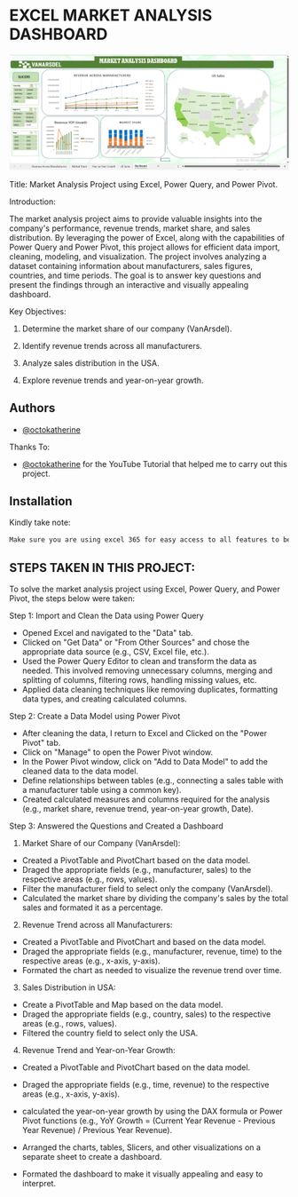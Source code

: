 
# **EXCEL MARKET ANALYSIS DASHBOARD**

![Logo](https://github.com/stankovix/EXCEL-MARKET-ANALYSIS-DASHBOARD/blob/main/US-Sales-Dashboard.png?raw=true)

Title: Market Analysis Project using Excel, Power Query, and Power Pivot.

Introduction:

The market analysis project aims to provide valuable insights into the company's performance, revenue trends, market share, and sales distribution. By leveraging the power of Excel, along with the capabilities of Power Query and Power Pivot, this project allows for efficient data import, cleaning, modeling, and visualization. The project involves analyzing a dataset containing information about manufacturers, sales figures, countries, and time periods. The goal is to answer key questions and present the findings through an interactive and visually appealing dashboard.

Key Objectives:

1. Determine the market share of our company (VanArsdel).

2. Identify revenue trends across all manufacturers.

3. Analyze sales distribution in the USA.

4. Explore revenue trends and year-on-year growth.




## Authors

- [@octokatherine](https://github.com/stankovix)

Thanks To:
- [@octokatherine](https://www.linkedin.com/in/obinnaiheanachor/) for the YouTube Tutorial that helped me to carry out this project.


## Installation

Kindly take note:

```bash
Make sure you are using excel 365 for easy access to all features to be able to complete the tax with ease.
```
    

## **STEPS TAKEN IN THIS PROJECT:**

To solve the market analysis project using Excel, Power Query, and Power Pivot, the steps below were taken:

Step 1: Import and Clean the Data using Power Query
- Opened Excel and navigated to the "Data" tab.
- Clicked on "Get Data" or "From Other Sources" and chose the appropriate data source (e.g., CSV, Excel file, etc.).
- Used the Power Query Editor to clean and transform the data as needed. This involved removing unnecessary columns, merging and splitting of columns, filtering rows, handling missing values, etc.
- Applied data cleaning techniques like removing duplicates, formatting data types, and creating calculated columns.

Step 2: Create a Data Model using Power Pivot
- After cleaning the data, I return to Excel and Clicked on the "Power Pivot" tab.
- Click on "Manage" to open the Power Pivot window.
- In the Power Pivot window, click on "Add to Data Model" to add the cleaned data to the data model.
- Define relationships between tables (e.g., connecting a sales table with a manufacturer table using a common key).
- Created calculated measures and columns required for the analysis (e.g., market share, revenue trend, year-on-year growth, Date).

Step 3: Answered the Questions and Created a Dashboard
1. Market Share of our Company (VanArsdel):
- Created a PivotTable and PivotChart based on the data model.
- Draged the appropriate fields (e.g., manufacturer, sales) to the respective areas (e.g., rows, values).
- Filter the manufacturer field to select only the company (VanArsdel).
- Calculated the market share by dividing the company's sales by the total sales and formated it as a percentage.

2. Revenue Trend across all Manufacturers:
- Created a PivotTable and PivotChart and based on the data model.
- Draged the appropriate fields (e.g., manufacturer, revenue, time) to the respective areas (e.g., x-axis, y-axis).
- Formated the chart as needed to visualize the revenue trend over time.

3. Sales Distribution in USA:
- Create a PivotTable and Map based on the data model.
- Draged the appropriate fields (e.g., country, sales) to the respective areas (e.g., rows, values).
- Filtered the country field to select only the USA.

4. Revenue Trend and Year-on-Year Growth:
- Created a PivotTable and PivotChart based on the data model.
- Draged the appropriate fields (e.g., time, revenue) to the respective areas (e.g., x-axis, y-axis).
- calculated the year-on-year growth by using the DAX formula or Power Pivot functions (e.g., YoY Growth = (Current Year Revenue - Previous Year Revenue) / Previous Year Revenue).

- Arranged the charts, tables, Slicers, and other visualizations on a separate sheet to create a dashboard.
- Formated the dashboard to make it visually appealing and easy to interpret.
